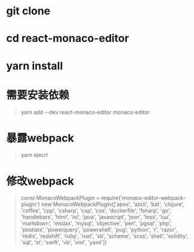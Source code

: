 <!--
 * @Author: your name
 * @Date: 2019-10-14 11:41:57
 * @LastEditTime: 2019-11-05 11:43:37
 * @LastEditors: Please set LastEditors
 * @Description: In User Settings Edit
 * @FilePath: /react-monaco-demo/react-monaco-editor/README.md
 -->
# git clone 

# cd react-monaco-editor

# yarn install

# 需要安装依赖
>yarn add --dev react-monaco-editor monaco-editor

# 暴露webpack
>yarn ejecrt 

# 修改webpack
>const MonacoWebpackPlugin = require('monaco-editor-webpack-plugin')
>new MonacoWebpackPlugin(['apex', 'azcli', 'bat', 'clojure', 'coffee', 'cpp', 'csharp', 'csp', 'css', 'dockerfile', 'fsharp', 'go', 'handlebars', 'html', 'ini', 'java', 'javascript', 'json', 'less', 'lua', 'markdown', 'msdax', 'mysql', 'objective', 'perl', 'pgsql', 'php', 'postiats', 'powerquery', 'powershell', 'pug', 'python', 'r', 'razor', 'redis', 'redshift', 'ruby', 'rust', 'sb', 'scheme', 'scss', 'shell', 'solidity', 'sql', 'st', 'swift', 'vb', 'xml', 'yaml'])
